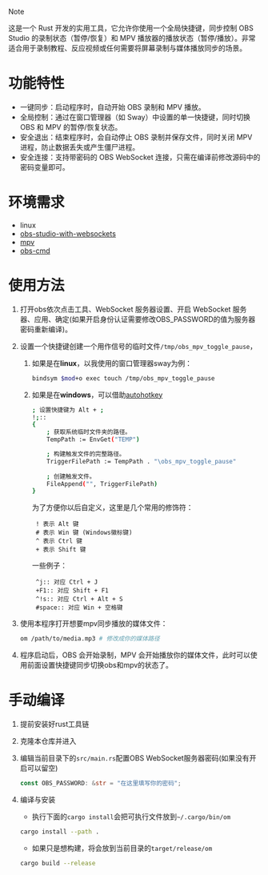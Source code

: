 > [!NOTE]  
> 这是一个 Rust 开发的实用工具，它允许你使用一个全局快捷键，同步控制 OBS Studio 的录制状态（暂停/恢复）和 MPV 播放器的播放状态（暂停/播放）。非常适合用于录制教程、反应视频或任何需要将屏幕录制与媒体播放同步的场景。

# 功能特性

* 一键同步：启动程序时，自动开始 OBS 录制和 MPV 播放。
* 全局控制：通过在窗口管理器（如 Sway）中设置的单一快捷键，同时切换 OBS 和 MPV 的暂停/恢复状态。
* 安全退出：结束程序时，会自动停止 OBS 录制并保存文件，同时关闭 MPV 进程，防止数据丢失或产生僵尸进程。
* 安全连接：支持带密码的 OBS WebSocket 连接，只需在编译前修改源码中的密码变量即可。

# 环境需求

* linux
* [obs-studio-with-websockets](https://github.com/obsproject/obs-websocket)
* [mpv](https://mpv.io/installation/)
* [obs-cmd](https://github.com/grigio/obs-cmd)

# 使用方法

1. 打开obs依次点击工具、WebSocket 服务器设置、开启 WebSocket 服务器、应用、确定(如果开启身份认证需要修改OBS_PASSWORD的值为服务器密码重新编译)。
2. 设置一个快捷键创建一个用作信号的临时文件`/tmp/obs_mpv_toggle_pause`，

    1. 如果是在**linux**，以我使用的窗口管理器sway为例：

        ```bash
        bindsym $mod+o exec touch /tmp/obs_mpv_toggle_pause
        ```

    2. 如果是在**windows**，可以借助[autohotkey](https://www.autohotkey.com/)

        ```bash
        ; 设置快捷键为 Alt + ;
        !;::
        {
            ; 获取系统临时文件夹的路径。
            TempPath := EnvGet("TEMP")

            ; 构建触发文件的完整路径。
            TriggerFilePath := TempPath . "\obs_mpv_toggle_pause"
            
            ; 创建触发文件。
            FileAppend("", TriggerFilePath)
        }
        ```

        为了方便你以后自定义，这里是几个常用的修饰符：

            ! 表示 Alt 键
            # 表示 Win 键 (Windows徽标键)
            ^ 表示 Ctrl 键
            + 表示 Shift 键

        一些例子：

            ^j:: 对应 Ctrl + J
            +F1:: 对应 Shift + F1
            ^!s:: 对应 Ctrl + Alt + S
            #space:: 对应 Win + 空格键

3. 使用本程序打开想要mpv同步播放的媒体文件：

    ```bash
    om /path/to/media.mp3 # 修改成你的媒体路径
    ```

4. 程序启动后，OBS 会开始录制，MPV 会开始播放你的媒体文件，此时可以使用前面设置快捷键同步切换obs和mpv的状态了。

# 手动编译

1. 提前安装好rust工具链
2. 克隆本仓库并进入
3. 编辑当前目录下的`src/main.rs`配置OBS WebSocket服务器密码(如果没有开启可以留空)

    ```rust
    const OBS_PASSWORD: &str = "在这里填写你的密码";
    ```
    
4. 编译与安装

    * 执行下面的`cargo install`会把可执行文件放到`~/.cargo/bin/om`

    ```bash
    cargo install --path .
    ```

    * 如果只是想构建，将会放到当前目录的`target/release/om`

    ```bash
    cargo build --release
    ```
